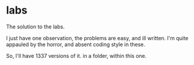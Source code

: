 labs
====

The solution to the labs.

I just have one observation, the problems are easy, and ill written. I'm quite
appauled by the horror, and absent coding style in these.

So, I'll have 1337 versions of it. in a folder, within this one.


